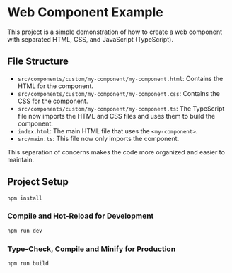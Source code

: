 # Web Component Example

This project is a simple demonstration of how to create a web component with separated HTML, CSS, and JavaScript (TypeScript).

## File Structure

-   `src/components/custom/my-component/my-component.html`: Contains the HTML for the component.
-   `src/components/custom/my-component/my-component.css`: Contains the CSS for the component.
-   `src/components/custom/my-component/my-component.ts`: The TypeScript file now imports the HTML and CSS files and uses them to build the component.
-   `index.html`: The main HTML file that uses the `<my-component>`.
-   `src/main.ts`: This file now only imports the component.

This separation of concerns makes the code more organized and easier to maintain.

## Project Setup

```sh
npm install
```

### Compile and Hot-Reload for Development

```sh
npm run dev
```

### Type-Check, Compile and Minify for Production

```sh
npm run build
```
